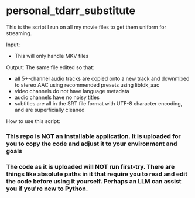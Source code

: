 # personal_tdarr_substitute
This is the script I run on all my movie files to get them uniform for streaming.

Input:
* This will only handle MKV files

Output:
The same file edited so that:
* all 5+-channel audio tracks are copied onto a new track and downmixed to stereo AAC using recommended presets using libfdk_aac
* video channels do not have language metadata
* audio channels have no noisy titles
* subtitles are all in the SRT file format with UTF-8 character encoding, and are superficially cleaned

How to use this script:

### This repo is NOT an installable application. It is uploaded for you to copy the code and adjust it to your environment and goals

### The code as it is uploaded will NOT run first-try. There are things like absolute paths in it that require you to read and edit the code before using it yourself. Perhaps an LLM can assist you if you're new to Python.

